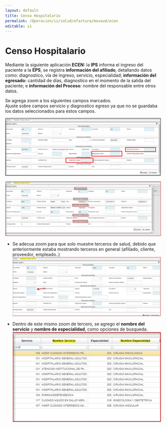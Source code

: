 ```yaml
---
layout: default
title: Censo Hospitalario  
permalink: /Operacion/is/salud/efactura/movaud/ecen  
editable: si
---
```


# Censo Hospitalario  

Mediante la siguiente aplicación **ECEN:** la **IPS** informa el ingreso del paciente a la **EPS**, se registra **información del afiliado**, detallando datos como: diagnostico, vía de ingreso, servicio, especialidad; **información del egresado:** cantidad de días, diagnostico en el momento de la salida del paciente; e **información del Proceso**: nombre del responsable entre otros datos.  

Se agrega zoom a los siguientes campos marcados.  
Ajuste sobre campos servicio y diagnostico egreso ya que no se guardaba los datos seleccionados para estos campos.  

![](ecen4.png)  

![](ecen3.png)  

* Se adecua zoom para que solo muestre terceros de salud, debido que anteriormente estaba mostrando terceros en general (afiliado, cliente, proveedor, empleado..)  
![](ecen5.png)  

* Dentro de este mismo zoom de tercero, se agrego el **nombre del servicio** y **nombre de especialidad**, como opciones de busqueda.    
![](ecen6.png)  




